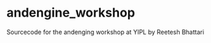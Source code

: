 andengine_workshop
==================

Sourcecode for the andenging workshop at YIPL by Reetesh Bhattari